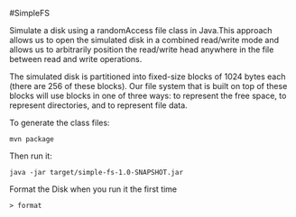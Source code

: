 #SimpleFS

Simulate a disk using a randomAccess file class in Java.This approach allows us to open the simulated disk in a combined read/write mode and allows us to arbitrarily position the read/write head anywhere in the file between read and write operations.

The simulated disk is partitioned into fixed-size blocks of 1024 bytes each (there are 256 of these blocks). Our file system that is built on top of these blocks will use blocks in one of three ways: to represent the free space, to represent directories, and to represent file data.

To generate the class files:
```
mvn package
```

Then run it:
```
java -jar target/simple-fs-1.0-SNAPSHOT.jar
```

Format the Disk when you run it the first time
```
> format
```